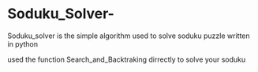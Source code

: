 # Soduku_Solver-
Soduku_solver is the simple algorithm used to solve soduku puzzle written in python

used the function Search_and_Backtraking dirrectly to solve your soduku
